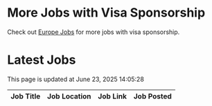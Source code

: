 # More Jobs with Visa Sponsorship

Check out [Europe Jobs](https://github.com/sureshparimi/europejobs#latest-jobs) for more jobs with visa sponsorship.

# Latest Jobs

This page is updated at June 23, 2025 14:05:28

| Job Title | Job Location | Job Link | Job Posted |
| --- | --- | --- | --- |
